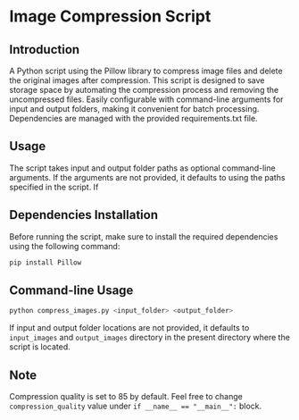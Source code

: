 # Image Compression Script

## Introduction
A Python script using the Pillow library to compress image files and delete the original images after compression. This script is designed to save storage space by automating the compression process and removing the uncompressed files. Easily configurable with command-line arguments for input and output folders, making it convenient for batch processing. Dependencies are managed with the provided requirements.txt file.


## Usage
The script takes input and output folder paths as optional command-line arguments. If the arguments are not provided, it defaults to using the paths specified in the script. If

## Dependencies Installation
Before running the script, make sure to install the required dependencies using the following command:

```bash
pip install Pillow
```

## Command-line Usage
```bash
python compress_images.py <input_folder> <output_folder>
```

If input and output folder locations are not provided, it defaults to `input_images` and `output_images` directory in the present directory where the script is located.

## Note
Compression quality is set to 85 by default. Feel free to change `compression_quality` value under `if __name__ == "__main__":` block.

